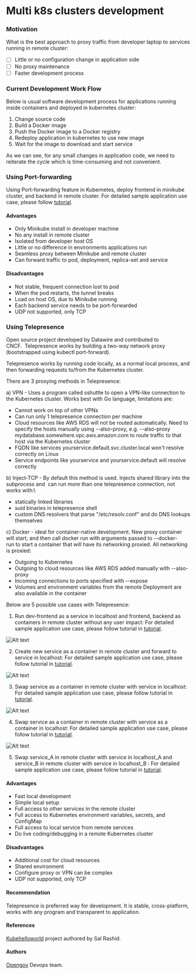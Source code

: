 # Multi k8s clusters development

### Motivation

What is the best approach to proxy traffic from developer laptop to services running in remote cluster:

- [ ] Little or no configuration change in application side
- [ ] No proxy maintenance
- [ ] Faster development process

### Current Development Work Flow

Below is usual software development process for applications running inside containers and deployed in kubernetes cluster:

1. Change source code
2. Build a Docker image
3. Push the Docker image to a Docker registry
4. Redeploy application in kubernetes to use new image
5. Wait for the image to download and start service


As we can see, for any small changes in application code, we need to reiterate the cycle which is time-consuming and not convenient. 

### Using Port-forwarding 

Using Port-forwarding feature in Kubernetes, deploy frontend in minikube cluster, and backend in remote cluster.
For detailed sample application use case, please follow [tutorial](portforwarding.md).

#### Advantages

* Only Minikube install in developer machine
* No any install in remote cluster
* Isolated from developer host OS
* Little or no difference in environments applications run
* Seamless proxy between Minikube and remote cluster
* Can forward traffic to pod, deployment, replica-set and service

#### Disadvantages

* Not stable, frequent connection lost to pod
* When the pod restarts, the tunnel breaks
* Load on host OS, due to Minikube running
* Each backend service needs to be port-forwarded
* UDP not supported, only TCP

### Using Telepresence

Open source project developed by Datawire and contributed to CNCF.  Telepresence works by building a two-way network proxy (bootstrapped using kubectl port-forward).

Telepresence works by running code locally, as a normal local process, and then forwarding requests to/from the Kubernetes cluster.

There are 3 proxying methods in Telepresence:

a) VPN - Uses a program called sshuttle to open a VPN-like connection to the Kubernetes cluster. Works best with Go language, limitations are:
* Cannot work on top of other VPNs
* Can run only 1 telepresence connection per machine
* Cloud resources like AWS RDS will not be routed automatically. Need to specify the hosts manually using --also-proxy, e.g. --also-proxy mydatabase.somewhere.vpc.aws.amazon.com to route traffic to that host via the Kubernetes cluster
* FQDN like services yourservice.default.svc.cluster.local won't resolve correctly on Linux
* Service endpoints like yourservice and yourservice.default will resolve correctly

b) Inject-TCP - By default this method is used. Injects shared library into the subprocess and  can run more than one telepresence connection, not works with:\
* statically linked libraries
* suid binaries in telepresence shell
* custom DNS resolvers that parse "/etc/resolv.conf" and do DNS lookups themselves

c) Docker - ideal for container-native development. New proxy container will start, and then call docker run with arguments passed to --docker-run to start a container that will have its networking proxied. All networking is proxied:
* Outgoing to Kubernetes
* Outgoing to cloud resources like AWS RDS added manually with --also-proxy
* Incoming connections to ports specified with --expose
* Volumes and environment variables from the remote Deployment are also available in the container


Below are 5 possible use cases with Telepresence:

1. Run dev-frontend as a service in localhost and frontend, backend as containers in remote cluster without any user impact:
For detailed sample application use case, please follow tutorial in [tutorial](telepresence_use_case_01.md).

![Alt text](images/telepresence_use_case_01.png?raw=true "OpenGov")

2. Create new service as a container in remote cluster and forward to service in localhost:
For detailed sample application use case, please follow tutorial in [tutorial](uc2.md).

![Alt text](images/telepresence_use_case_01.png?raw=true "OpenGov")

3. Swap service as a container in remote cluster with service in localhost:
For detailed sample application use case, please follow tutorial in [tutorial](uc3.md).

![Alt text](images/telepresence_use_case_03.png?raw=true "OpenGov")

4. Swap service as a container in remote cluster with service as a container in localhost:
For detailed sample application use case, please follow tutorial in [tutorial](uc4.md).

![Alt text](images/telepresence_use_case_04.png?raw=true "OpenGov")

5. Swap service_A in remote cluster with service in localhost_A and service_B in remote cluster with service in localhost_B :
For detailed sample application use case, please follow tutorial in [tutorial](uc5.md).


#### Advantages

* Fast local development
* Simple local setup
* Full access to other services in the remote cluster
* Full access to Kubernetes environment variables, secrets, and ConfigMap
* Full access to local service from remote services
* Do live coding/debugging in a remote Kubernetes cluster

#### Disadvantages

* Additional cost for cloud resources
* Shared environment
* Configure proxy or VPN can be complex
* UDP not supported, only TCP

#### Recommendation

Telepresence is preferred way for development. It is stable, cross-platform, works with any program and transparent to application. 

#### References

[Kubehelloworld](https://github.com/salrashid123/kubehelloworld) project authored by Sal Rashid.


#### Authors

[Opengov](https://opengov.com) Devops team.
